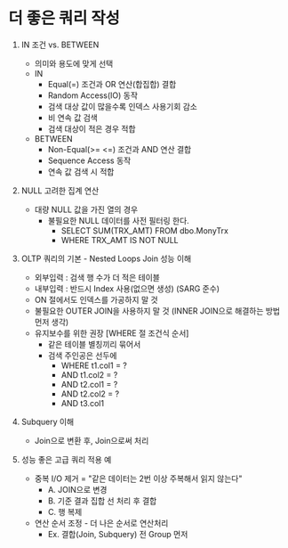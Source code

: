 # 더 좋은 쿼리 작성

1. IN 조건 vs. BETWEEN
   - 의미와 용도에 맞게 선택
   - IN
     - Equal(=) 조건과 OR 연산(합집합) 결합
     - Random Access(IO) 동작
     - 검색 대상 값이 많을수록 인덱스 사용기회 감소
     - 비 연속 값 검색
     - 검색 대상이 적은 경우 적합
   - BETWEEN
     - Non-Equal(>= <=) 조건과 AND 연산 결합
     - Sequence Access 동작
     - 연속 값 검색 시 적합    

2. NULL 고려한 집계 연산
    - 대량 NULL 값을 가진 열의 경우
      - 불필요한 NULL 데이터를 사전 필터링 한다.
        - SELECT SUM(TRX_AMT) FROM dbo.MonyTrx
        - WHERE TRX_AMT IS NOT NULL

3. OLTP 쿼리의 기본 - Nested Loops Join 성능 이해
    - 외부입력 : 검색 행 수가 더 적은 테이블
    - 내부입력 : 반드시 Index 사용(없으면 생성) (SARG 준수)
    - ON 절에서도 인덱스를 가공하지 말 것
    - 불필요한 OUTER JOIN을 사용하지 말 것 (INNER JOIN으로 해결하는 방법 먼저 생각)
    - 유지보수를 위한 권장 [WHERE 절 조건식 순서] 
      - 같은 테이블 별칭끼리 묶어서
      - 검색 주인공은 선두에
        - WHERE t1.col1 = ?
        - AND t1.col2 = ?
        - AND t2.col1 = ?
        - AND t2.col2 = ?
        - AND t3.col1 

4. Subquery 이해
    - Join으로 변환 후, Join으로써 처리

5. 성능 좋은 고급 쿼리 적용 예
    - 중복 I/O 제거 = "같은 데이터는 2번 이상 주복해서 읽지 않는다"
      - A. JOIN으로 변경
      - B. 기준 결과 집합 선 처리 후 결합
      - C. 행 복제
    - 연산 순서 조정 - 더 나은 순서로 연산처리
      - Ex. 결합(Join, Subquery) 전 Group 먼저